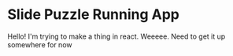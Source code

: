 # Slide Puzzle Running App

Hello! I'm trying to make a thing in react. Weeeee. Need to get it up somewhere
for now
